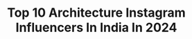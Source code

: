 ---
title: Top 10 Architecture Instagram Influencers In India In 2024
description: >-
  Find top architecture Instagram influencers in India in 2024. Most popular hashtags: #architecture #interiordesign #architecturelovers #architecturedesign.
platform: Instagram
hits: 396
text_top: Analyze the most popular Instagram accounts on inBeat.
text_bottom: Our search engine holds 396 Instagram influencers like this in India for you to work with.
profiles:
  - username: "karlkolah"
    fullname: >-
      Karl Kolah | India 🇮🇳
    bio: >-
      📱Photographer Architecture | Travel | Symmetry | Automobiles | Member #TeamPixel @googlepixel Use #WhatKarlLoves to get featured
    location: "India"
    followers: 63980
    engagement: 88
    commentsToLikes: 0.057794
    id: ck5bwt71amd5w0i11dzvw24v2
    verified: false
    hashtags: "#karlxteampixel, #goa2023, #teampixel, #jj"
  - username: "gaurikhan"
    fullname: >-
      Gauri Khan
    bio: >-
      Design,Architecture,Interior projects &furniture. Lido Tower Village Juhu, Juhu Tara Road, Opp. SNDT College, Santacruz W,
    location: "India"
    followers: 5447940
    engagement: 92
    commentsToLikes: 0.010585
    id: ck0u9m100a27w0i194212b8gn
    verified: true
    hashtags: "#bhakshak, #interiordesign, #adityasrivastava, #dunki"
  - username: "architecturebrio"
    fullname: >-
      Architecture BRIO
    bio: >-
      Mumbai x Rotterdam co-creates contextually appropriate solutions within an increasingly changing world #architecturebrio
    location: "India"
    followers: 49925
    engagement: 82
    commentsToLikes: 0.004488
    id: ck6uatxmv5n0v0j71vt8we0og
    verified: false
    hashtags: "#retreat, #therayvilla, #outdoorlove, #farmhouses"
  - username: "nuelarchitects"
    fullname: >-
      Nuelarchitects
    bio: >-
      We bring you 24/7 architecture updates. ➡️Follow for daily updates! 📧 | DM For Ads & Promotions Auxiliary page @architecturediscuss
    location: "India"
    followers: 1409098
    engagement: 15
    commentsToLikes: 0.021506
    id: ck14j1nhii6jq0i19qehnsov6
    verified: false
    hashtags: "#architecturalmodel, #love, #archlovers, #garden"
  - username: "thearchattire"
    fullname: >-
      Swati Sharma
    bio: >-
      Join my musical universe at @swaeverse Work: thearchattire@gmail.com Architecture & Music 🪩🚀💃🏻🤗
    location: "India"
    followers: 68318
    engagement: 7
    commentsToLikes: 0.040666
    id: ck5zmnkkrmvso0i14wfcplmaq
    verified: false
    hashtags: "#punjabiartist, #ootd, #trendingaudio, #singers"
  - username: "designpataki"
    fullname: >-
      Design Pataki
    bio: >-
      Digital Magazine Indian & International | Interior Design | Art | Architecture | Lifestyle | Esha Gupta, Founder @guptaesha
    location: "India"
    followers: 224372
    engagement: 93
    commentsToLikes: 0.010024
    id: ck0tuzkrt9cyv0i19hpo3fia8
    verified: false
    hashtags: "#terrazzo, #walkinclosets, #luxuryliving, #oakveneerwalls"
  - username: "studio_lotus"
    fullname: >-
      Studio Lotus
    bio: >-
      Creating Meaning, Celebrating Context World's 100 Best Architecture Firms, @archello World Architecture Festival | Dezeen Awards | Prix Versailles
    location: "India"
    followers: 57575
    engagement: 80
    commentsToLikes: 0.005298
    id: ck8szux6mpt1p0j78mmo4i9le
    verified: false
    hashtags: "#design, #designinspiration, #indiandesigners, #architecturehunter"
  - username: "zzarchitects"
    fullname: >-
      ZZArchitects
    bio: >-
      Among India’s leading Architecture and Interior Design studio. Mumbai India
    location: "India"
    followers: 146746
    engagement: 72
    commentsToLikes: 0.005154
    id: ck5btw6krgpoo0i111l6ywvbb
    verified: false
    hashtags: "#luxuryhomes, #krupazubin, #privatehome, #privateresidence"
  - username: "theinvadedcamera"
    fullname: >-
      Pune Photographer• Vinay Pinto
    bio: >-
      📸 Portraits // Lifestyle // Fashion // Products //Architecture-Interiors // Food //Events & Weddings 😄 Dm / Call to get your Shoot done 📍 Pune-Mumbai
    location: "India"
    followers: 3224
    engagement: 1120
    commentsToLikes: 0.062581
    id: ck8tbq7jrwol50j78af80o69y
    verified: false
    hashtags: "#mumbaiphotographer, #portraitmood, #punephotographers, #indianblogger"
  - username: "juans83"
    fullname: >-
      Juan Sánchez
    bio: >-
      📸 All pics are mine 💙 Travel, architecture, cinema 🇪🇸 @ok_spain 🅰️dmin 🇫🇷 @onlylyon 🅰️mbassador 📷 Fujifilm X-T4 & X-T2 🤝 DM / email collaboration
    location: "India"
    followers: 20595
    engagement: 1094
    commentsToLikes: 0.036834
    id: ck13cyhw52sfg0i19tcl3k5ou
    verified: false
    hashtags: "#royal, #reflection, #super, #europe"
---